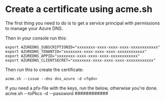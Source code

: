 # Create a certificate using acme.sh

The first thing you need to do is to get a service principal with permissions to manage your Azure DNS.

Then in your console run this:
```
export AZUREDNS_SUBSCRIPTIONID="xxxxxxxx-xxxx-xxxx-xxxx-xxxxxxxxxxxx"
export AZUREDNS_TENANTID="xxxxxxxx-xxxx-xxxx-xxxx-xxxxxxxxxxxx"
export AZUREDNS_APPID="xxxxxxxx-xxxx-xxxx-xxxx-xxxxxxxxxxxx"
export AZUREDNS_CLIENTSECRET="xxxxxxxx-xxxx-xxxx-xxxx-xxxxxxxxxxxx"
```

Then run this to create the certificate:
```
acme.sh --issue --dns dns_azure -d <fqdn>
```

If you need a pfx-file with the keys, run the below, otherwise you're done.
acme.sh --toPkcs -d <fqdn> --password ############